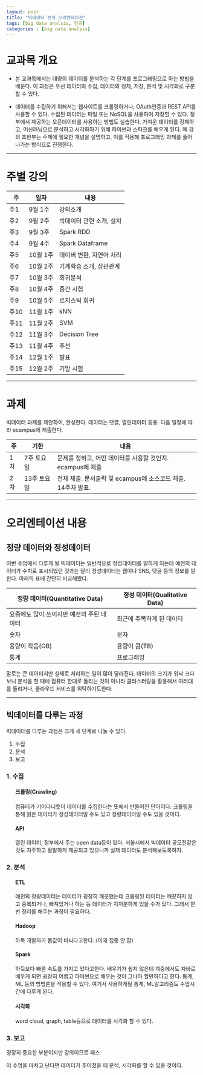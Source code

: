 ```yaml
---
layout: post
title: "빅데이터 분석 오리엔테이션"
tags: [big data analsis, 전공]
categories : [big data analsis]
---
```

# 교과목 개요
* 본 교과목에서는 대량의 데이터를 분석하는 각 단계를 프로그래밍으로 하는 방법을 배운다. 이 과정은 우선 데이터의 수집, 데이터의 정제, 저장, 분석 및 시각화로 구분할 수 있다.

* 데이터를 수집하기 위해서는 웹사이트를 크롤링하거나, OAuth인증과 REST API를 사용할 수 있다. 수집된 데이터는 파일 또는 NoSQL을 사용하여 저장할 수 있다. 정부에서 제공하는 오픈데이터를 사용하는 방법도 실습한다. 가져온 데이터를 정제하고, 머신러닝으로 분석하고 시각화하기 위해 파이썬과 스파크를 배우게 된다. 매 강의 초반부는 주제에 필요한 개념을 설명하고, 이를 적용해 프로그래밍 과제를 풀어나가는 방식으로 진행한다.

---
# 주별 강의

|주|일자|내용|
|----|----|----|
|주1|9월 1주|강의소개|
|주2|9월 2주|빅데이터 관련 소개, 설치|
|주3|9월 3주|Spark RDD|
|주4|9월 4주|Spark Dataframe|
|주5|10월 1주|데이버 변환, 자연어 처리|
|주6|10월 2주|기계학습 소개, 상관관계|
|주7|10월 3주|회귀분석|
|주8|10월 4주|중간 시험|
|주9|10월 5주|로지스틱 회귀|
|주10|11월 1주|kNN|
|주11|11월 2주|SVM|
|주12|11월 3주|Decision Tree|
|주13|11월 4주|추천|
|주14|12월 1주|발표|
|주15|12월 2주|기말 시험|

---

# 과제

빅데이터 과제를 제안하여, 완성한다. 데이터는 댓글, 열린데이터 등용.
다음 일정에 따라 ecampus에 제출한다.

|주|기한|내용|
|----|----|----|
|1차|7주 토요일|문제를 정하고, 어떤 데이터를 사용할 것인지. ecampus에 제출|
|2차|13주 토요일|전체 제출. 문서출력 및 ecampus에 소스코드 제출. 14주차 발표.|

---

# 오리엔테이션 내용
## 정량 데이터와 정성데이터
이번 수업에서 다루게 될 빅데이터는 일반적으로 정성데이터를 말하게 되는데 예전의 데이터가 수치로 표시되었던 것과는 달리 정성데이터는 웹이나 SNS, 댓글 등의 정보를 말한다. 아래의 표에 간단히 비교해봤다.

|정량 데이터(Quantitative Data)|정성 데이터(Qualitative Data)|
|----|----|
|요즘에도 많이 쓰이지만 예전의 주된 데이터|최근에 주목하게 된 데이터|
|숫자|문자|
|용량이 작음(GB)|용량이 큼(TB)|
|통계|프로그래밍|

말로는 큰 데이터지만 실제로 처리하는 일이 많이 달라진다. 데이터의 크기가 워낙 크다보니 분석을 할 때에 컴퓨터 한대로 돌리는 것이 아니라 클러스터링을 활용해서 여러대를 돌리거나, 클라우드 서비스를 위탁하기도한다.

---

## 빅데이터를 다루는 과정
빅데이터를 다루는 과정은 크게 세 단계로 나눌 수 있다.
1. 수집
2. 분석
3. 보고

### 1. 수집
<ul>
  
#### 크롤링(Crawling)

컴퓨터가 기어다니듯이 데이터를 수집한다는 뜻에서 만들어진 단어이다. 크롤링을 통해 읽은 데이터가 정성데이터일 수도 있고 정량데이터일 수도 있을 것이다.
#### API

열린 데이터, 정부에서 주는 open data등이 있다. 서울시에서 빅데이터 공모전같은 것도 자주하고 활발하게 제공되고 있으니까 실제 데이터도 분석해보도록하자.

</ul>

### 2. 분석
<ul>

#### ETL

예전의 정량데이터는 데이터가 굉장히 깨끗했는데 크롤링된 데이터는 깨끗하지 않고 중복되거나, 빠져있거나 하는 등 데이터가 지저분하게 있을 수가 있다. 그래서 한번 정리를 해주는 과정이 필요하다.
#### Hadoop

하둑 개발자가 몸값이 비싸다고한다..(이때 집중 안 함)
#### Spark

하둑보다 빠른 속도를 가지고 있다고한다. 배우기가 쉽지 않은데 걔중에서도 자바로 배우게 되면 굉장히 어렵고 파이썬으로 배우는 것이 그나마 할만하다고 한다. 통계, ML 등의 방법론을 적용할 수 있다. 여기서 사용하게될 통계, ML알고리즘도 수업시간에 다루게 된다.
#### 시각화

word cloud, graph, table등으로 데이터를 시각화 할 수 있다.

</ul>

### 3. 보고
굉장히 중요한 부분이지만 강의이므로 패스

이 수업을 마치고 난다면 데이터가 주어졌을 때 분석, 시각화를 할 수 있을 것이다.


